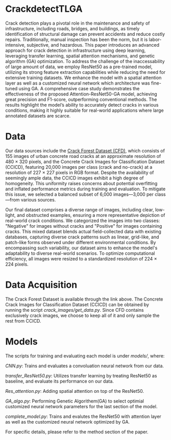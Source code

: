 # CrackdetectTLGA
Crack detection plays a pivotal role in the maintenance and safety of infrastructure, including roads, bridges, and buildings, as timely identification of structural damage can prevent accidents and reduce costly repairs. Traditionally, manual inspection has been the norm, but it is labor-intensive, subjective, and hazardous. This paper introduces an advanced approach for crack detection in infrastructure using deep learning, leveraging transfer learning, spatial attention mechanisms, and genetic algorithm (GA) optimization. To address the challenge of the inaccessability of large amount of data, we employ ResNet50 as a pre-trained model, utilizing its strong feature extraction capabilities while reducing the need for extensive training datasets. We enhance the model with a spatial attention layer as well as a customized neural network which architecture was fine-tuned using GA. A comprehensive case study demonstrates the effectiveness of the proposed Attention-ResNet50-GA model, achieving great precision and F1-score, outperforming conventional methods. The results highlight the model’s ability to accurately detect cracks in various conditions, making it highly suitable for real-world applications where large annotated datasets are scarce.

# Data
Our data sources include the [Crack Forest Dataset (CFD)](https://github.com/cuilimeng/CrackForest-dataset), which consists of 155 images of urban concrete road cracks at an approximate resolution of 480 × 320 pixels, and the Concrete Crack Images for Classification Dataset (CCICD), featuring 20,000 images per class (crack and no-crack) at a resolution of 227 × 227 pixels in RGB format. Despite the availability of seemingly ample data, the CCICD images exhibit a high degree of homogeneity. This uniformity raises concerns about potential overfitting and inflated performance metrics during training and evaluation. To mitigate this issue, we selected a balanced subset of 6,000 images—3,000 per class—from various sources.

Our final dataset comprises a diverse range of images, including clear, low-light, and obstructed examples, ensuring a more representative depiction of real-world crack conditions. We categorized the images into two classes: "Negative" for images without cracks and "Positive" for images containing cracks. This mixed dataset blends actual field-collected data with existing databases, capturing diverse crack patterns such as linear, grid-like, and patch-like forms observed under different environmental conditions. By encompassing such variability, our dataset aims to enhance the model's adaptability to diverse real-world scenarios. To optimize computational efficiency, all images were resized to a standardized resolution of 224 × 224 pixels.


# Data Acquisition
The Crack Forest Dataset is available through the link above. The Concrete Crack Images for Classification Dataset (CCICD) can be obtained by running the script *crack_images/get_data.py*. Since CFD contains exclusively crack images, we choose to keep all of it and only sample the rest from CCICD.

# Models
The scripts for training and evaluating each model is under *models/*, where:

*CNN.py*: Trains and evaluates a convoluation neural network from our data.

*transfer_ResNet50.py*: Utilizes transfer learning by treating ResNet50 as baseline, and evaluate its performance on our data.

*Res_attention.py*: Adding spatial attention on top of the ResNet50.

*GA_algo.py*: Performing Genetic Algorithem(GA) to select optimial customized neural network parameters for the last section of the model.

*complete_model.py*: Trains and evalutes the ResNet50 with attention layer as well as the customized neural network optimized by GA.

For specific details, please refer to the method section of the paper.
